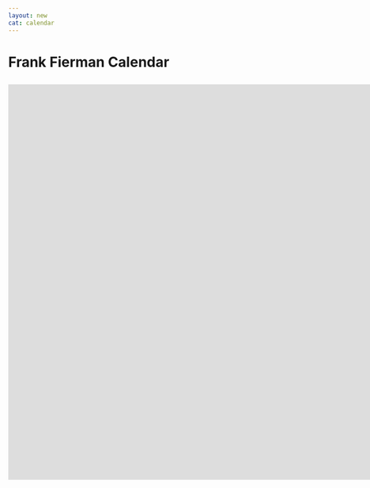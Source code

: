 ```yaml
---
layout: new
cat: calendar
---
```

<style>
h2 {
font-family: Arial;
align: center;
}

.calendar {
text-align: center;
}
</style>
<h1>

Frank Fierman Calendar<br>

</h1>
<div class="calendar">
<iframe src="https://calendar.google.com/calendar/embed?showTitle=0&amp;showPrint=0&amp;showTabs=0&amp;showCalendars=0&amp;showTz=0&amp;height=600&amp;wkst=1&amp;bgcolor=%23ffffff&amp;src=11dtngv2gadlto9j1rroopr18g%40group.calendar.google.com&amp;color=%23060D5E&amp;ctz=America%2FNew_York" style="border-width:0" width="1800" height="800" frameborder="0" scrolling="no"></iframe>
</div>

